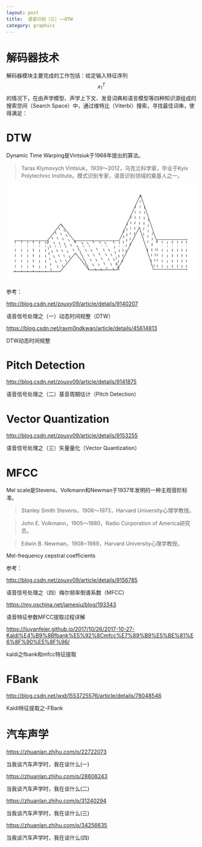 ```yaml
---
layout: post
title:  语音识别（三）——DTW
category: graphics 
---
```


# 解码器技术

解码器模块主要完成的工作包括：给定输入特征序列$$x_1^T$$的情况下，在由声学模型、声学上下文、发音词典和语言模型等四种知识源组成的搜索空间（Search Space）中，通过维特比（Viterbi）搜索，寻找最佳词串，使得满足：

$$$$

# DTW

Dynamic Time Warping是Vintsiuk于1968年提出的算法。

>Taras Klymovych Vintsiuk，1939～2012，乌克兰科学家，毕业于Kyiv Polytechnic Institute。模式识别专家，语音识别领域的奠基人之一。



![](/images/img2/Dynamic_time_warping.png)

参考：

http://blog.csdn.net/zouxy09/article/details/9140207

语音信号处理之（一）动态时间规整（DTW）

https://blog.csdn.net/raym0ndkwan/article/details/45614813

DTW动态时间规整

# Pitch Detection

http://blog.csdn.net/zouxy09/article/details/9141875

语音信号处理之（二）基音周期估计（Pitch Detection）

# Vector Quantization

http://blog.csdn.net/zouxy09/article/details/9153255

语音信号处理之（三）矢量量化（Vector Quantization）

# MFCC

Mel scale是Stevens、Volkmann和Newman于1937年发明的一种主观音阶标准。

>Stanley Smith Stevens，1906～1973，Harvard University心理学教授。

>John E. Volkmann，1905～1980，Radio Corporation of America研究员。

>Edwin B. Newman，1908~1989，Harvard University心理学教授。



Mel-frequency cepstral coefficients



参考：

http://blog.csdn.net/zouxy09/article/details/9156785

语音信号处理之（四）梅尔频率倒谱系数（MFCC）

https://my.oschina.net/jamesju/blog/193343

语音特征参数MFCC提取过程详解

https://liuyanfeier.github.io/2017/10/26/2017-10-27-Kaldi%E4%B9%8Bfbank%E5%92%8Cmfcc%E7%89%B9%E5%BE%81%E6%8F%90%E5%8F%96/

kaldi之fbank和mfcc特征提取

# FBank

http://blog.csdn.net/wxb1553725576/article/details/78048546

Kaldi特征提取之-FBank

# 汽车声学

https://zhuanlan.zhihu.com/p/22722073

当我谈汽车声学时，我在谈什么(一)

https://zhuanlan.zhihu.com/p/28608243

当我谈汽车声学时，我在谈什么(二)

https://zhuanlan.zhihu.com/p/31240294

当我谈汽车声学时，我在谈什么(三)

https://zhuanlan.zhihu.com/p/34256635

当我谈汽车声学时，我在谈什么(四)

